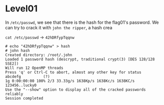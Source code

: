 # Level01

In `/etc/passwd`, we see that there is the hash for the flag01's password.
We can try to crack it with `john the ripper`, a hash crea

`cat /etc/passwd` -> `42hDRfypTqqnw`

```shell
# echo "42hDRfypTqqnw" > hash
# john hash
Created directory: /root/.john
Loaded 1 password hash (descrypt, traditional crypt(3) [DES 128/128 SSE2])
Will run 12 OpenMP threads
Press 'q' or Ctrl-C to abort, almost any other key for status
abcdefg          (?)
1g 0:00:00:00 100% 2/3 33.33g/s 1638Kp/s 1638Kc/s 1638KC/s 123456..lucky0
Use the "--show" option to display all of the cracked passwords reliably
Session completed
```
